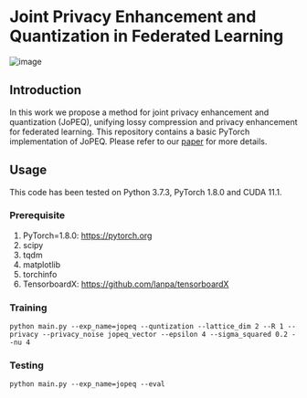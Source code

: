 # Joint Privacy Enhancement and Quantization in Federated Learning
<!--Created by Natalie Lang and Nir Shlezinger from Ben-Gurion University.-->

![image](https://user-images.githubusercontent.com/55830582/200580835-8d4be6c2-b012-4086-901f-89475e02c8b0.png)

## Introduction
In this work we propose a method for joint privacy enhancement and quantization (JoPEQ), unifying lossy compression and privacy enhancement for federated learning. This repository contains a basic PyTorch implementation of JoPEQ. Please refer to our [paper](https://arxiv.org/abs/2208.10888) for more details.

## Usage
This code has been tested on Python 3.7.3, PyTorch 1.8.0 and CUDA 11.1.

### Prerequisite
1. PyTorch=1.8.0: https://pytorch.org
2. scipy
3. tqdm
4. matplotlib
5. torchinfo
6. TensorboardX: https://github.com/lanpa/tensorboardX

### Training
```
python main.py --exp_name=jopeq --quntization --lattice_dim 2 --R 1 --privacy --privacy_noise jopeq_vector --epsilon 4 --sigma_squared 0.2 --nu 4
```

### Testing
```
python main.py --exp_name=jopeq --eval 
```
